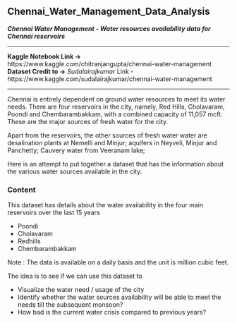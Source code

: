 ## Chennai_Water_Management_Data_Analysis
***Chennai Water Management - Water resources availability data for Chennai reservoirs***
<hr>
<b>Kaggle Notebook Link -></b> https://www.kaggle.com/chitranjangupta/chennai-water-management<br>
<b>Dataset  Credit  to  -></b> <i>Sudalairajkumar</i> Link - https://www.kaggle.com/sudalairajkumar/chennai-water-management
<hr>
Chennai is entirely dependent on ground water resources to meet its water needs. There are four reservoirs in the city, namely, Red Hills, Cholavaram, Poondi and Chembarambakkam, with a combined capacity of 11,057 mcft. These are the major sources of fresh water for the city.

Apart from the reservoirs, the other sources of fresh water water are desalination plants at Nemelli and Minjur; aquifers in Neyveli, Minjur and Panchetty; Cauvery water from Veeranam lake;

Here is an attempt to put together a dataset that has the information about the various water sources available in the city.

### Content
This dataset has details about the water availability in the four main reservoirs over the last 15 years
- Poondi
- Cholavaram
- Redhills
- Chembarambakkam

Note : The data is available on a daily basis and the unit is million cubic feet.

The idea is to see if we can use this dataset to
- Visualize the water need / usage of the city
- Identify whether the water sources availability will be able to meet the needs till the subsequent monsoon?
- How bad is the current water crisis compared to previous years?
